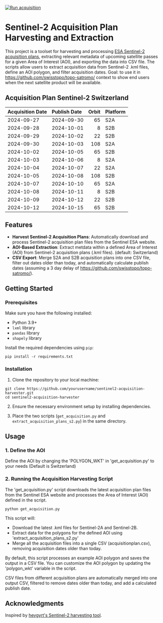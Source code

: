[![Run acquisition](https://github.com/davidoesch/Sentinel-2-Acquisition-Plan-Harvesting/actions/workflows/run_acquisition.yml/badge.svg?event=workflow_run)](https://github.com/davidoesch/Sentinel-2-Acquisition-Plan-Harvesting/actions/workflows/run_acquisition.yml)

# Sentinel-2 Acquisition Plan Harvesting and Extraction

This project is a toolset for harvesting and processing [ESA Sentinel-2 acquisition plans](https://sentinel.esa.int/web/sentinel/copernicus/sentinel-2/acquisition-plans), extracting relevant metadata of upcoming satellite passes for a given Area of Interest (AOI), and exporting the data into CSV file. The scripts allow users to extract acquisition data from Sentinel-2 .kml files, define an AOI polygon, and filter acquisition dates. Goal: to use it in https://github.com/swisstopo/topo-satromo/ context to show end users when the next satellite product will be available.

## Acquisition Plan Sentinel-2 Switzerland
| Acquisition Date   | Publish Date   |   Orbit | Platform   |
|:-------------------|:---------------|--------:|:-----------|
| 2024-09-27         | 2024-09-30     |      65 | S2A        |
| 2024-09-28         | 2024-10-01     |       8 | S2B        |
| 2024-09-29         | 2024-10-02     |      22 | S2B        |
| 2024-09-30         | 2024-10-03     |     108 | S2A        |
| 2024-10-02         | 2024-10-05     |      65 | S2B        |
| 2024-10-03         | 2024-10-06     |       8 | S2A        |
| 2024-10-04         | 2024-10-07     |      22 | S2A        |
| 2024-10-05         | 2024-10-08     |     108 | S2B        |
| 2024-10-07         | 2024-10-10     |      65 | S2A        |
| 2024-10-08         | 2024-10-11     |       8 | S2B        |
| 2024-10-09         | 2024-10-12     |      22 | S2B        |
| 2024-10-12         | 2024-10-15     |      65 | S2B        |

## Features

- **Harvest Sentinel-2 Acquisition Plans**: Automatically download and process Sentinel-2 acquisition plan files from the Sentinel ESA website.
- **AOI-Based Extraction**: Extract metdata within a defined Area of Interest (AOI) from Sentinel-2 acquisition plans (.kml files). (default: Switzerland)
- **CSV Export**: Merge S2A and S2B  acquisition plans into one CSV file, filter out dates older than today, and automatically calculate publish dates (assuming a 3 day delay of https://github.com/swisstopo/topo-satromo/).

## Getting Started

### Prerequisites

Make sure you have the following installed:

- Python 3.9+
- `lxml` library
- `pandas` library
- `shapely` library

Install the required dependencies using `pip`:

```
pip install -r requirements.txt
```
### Installation
1. Clone the repository to your local machine:

```
git clone https://github.com/yourusername/sentinel2-acquisition-harvester.git
cd sentinel2-acquisition-harvester
```
2. Ensure the necessary environment setup by installing dependencies.

3. Place the two scripts (`get_acquisition.py` and `extract_acquisition_plans_s2.py`) in the same directory.

## Usage
### 1. Define the AOI
Define the AOI by changing the 'POLYGON_WKT' in 'get_acquisition.py' to your needs (Default is Switzerland)

### 2. Running the Acquisition Harvesting Script
The 'get_acquisition.py' script downloads the latest acquisition plan files from the Sentinel ESA website and processes the Area of Interest (AOI) defined in the script.
```
python get_acquisition.py
```
This script will:

- Download the latest .kml files for Sentinel-2A and Sentinel-2B.
- Extract data for the polygons for the defined AOI using  'extract_acquisition_plans_s2.py'
- Merge all the acquisition files into a single CSV (acquisitionplan.csv), removing acquisition dates older than today.

By default, this script processes an example AOI polygon and saves the output in a CSV file. You can customize the AOI polygon by updating the 'polygon_wkt' variable in the script.

CSV files from different acquisition plans are automatically merged into one output CSV, filtered to remove dates older than today, and add a calculated publish date.

## Acknowledgments
Inspired by [hevgyrt's Sentinel-2 harvesting tool](https://github.com/hevgyrt/harvest_sentinel_acquisition_plans/).



